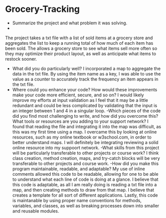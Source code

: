 # Grocery-Tracking
- Summarize the project and what problem it was solving.
- 
The project takes a txt file with a list of sold items at a grocery store and aggregates the list to keep a running total of how much of each item has been sold. The allows a grocery store to see what items sell more often so they may optimize their product layout, as well as anticipate what items to restock sooner.
- What did you do particularly well?
I incorporated a map to aggregate the data in the txt file. By using the item name as a key, I was able to use the value as a counter to accurately track the frequency an item appears in the txt file. 
- Where could you enhance your code? How would these improvements make your code more efficient, secure, and so on?
I would likely improve my efforts at input validation as I feel that it may be a little redundant and could be less complicated by validating that the input is an integer between 1 and 4 in a singular loop.
-Which pieces of the code did you find most challenging to write, and how did you overcome this? What tools or resources are you adding to your support network?
I found that reading the file and integrating it into the map was difficult, as this was my first time using a map. I overcame this by looking at online resources, such as my online textbook or w3school.com, in order to better understand maps. I will definitely be integrating reviewing a solid online resource into my suppoort network.
-What skills from this project will be particularly transferable to other projects or course work?
I think class creation, method creation, maps, and try-catch blocks will be very transferable to other projects and course work. 
-How did you make this program maintainable, readable, and adaptable?
My use of inline comments allowed this code to be readable, allowing for one to be able to understand what each line of code is doing at a glance. I believe that this code is adaptable, as all I am really doing is reading a txt file into a map, and then creating methods to draw from that map. I believe that creates a template for all sort of different applications. Lastly, this code is maintanable by using proper name conventions for methods, variables, and classes, as well as breaking processes down into smaller and reusable modules.
